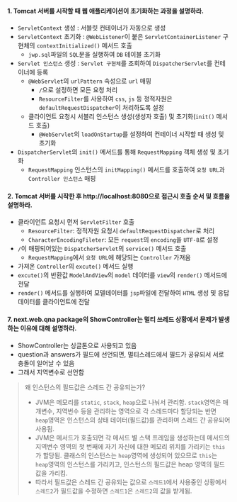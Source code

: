 #### 1. Tomcat 서버를 시작할 때 웹 애플리케이션이 초기화하는 과정을 설명하라.
* `ServletContext` 생성 : 서블릿 컨테이너가 자동으로 생성
* `ServletContext` 초기화 : `@WebListener`이 붙은 `ServletContainerListener` 구현체의 `contextInitialized()` 메서드 호출
  * `jwp.sql`파일의 `SQL`문을 실행하여 `DB` 테이블 초기화 
* `Servlet 인스턴스` 생성 : `Servlet 구현체`를 조회하여 `DispatcherServlet`를 컨테이너에 등록
  * `@WebServlet`의 `urlPattern` 속성으로 `url` 매핑
    * `/`으로 설정하면 모든 요청 처리
    * `ResourceFilter`를 사용하여 `css`, `js` 등 정적자원은 `defaultRequestDispatcher`이 처리하도록 설정
  * 클라이언트 요청시 서블리 인스턴스 생성(생성자 호출) 및 초기화(`init()` 메서드 호출)
    * `@WebServlet`의 `loadOnStartup`를 설정하여 컨테이너 시작할 때 생성 및 초기화 
* `DispatcherServlet`의 `init()` 메서드를 통해 `RequestMapping` 객체 생성 및 초기화
  * `RequestMapping` 인스턴스의 `initMapping()` 메서드를 호출하여 `요청 URL`과 `Controller 인스턴스` 매핑

#### 2. Tomcat 서버를 시작한 후 http://localhost:8080으로 접근시 호출 순서 및 흐름을 설명하라.
* 클라이언트 요청시 먼저 `ServletFilter` 호출
  * `ResourceFilter`: 정적자원 요청시 `defaultRequestDispatcher`로 처리
  * `CharacterEncodingFileter`: 모든 `request`의 `encoding`을 `UTF-8`로 설정
* `/`이 매핑되어있는 `DispatcherServlet`의 `service()` 메서드 호출
  * `RequestMapping`에서 `요청 URL`에 해당되는 `Controller` 가져옴
* 가져온 `Controller`의 `excute()` 메서드 실행
* `excute()`의 반환값 `ModelAndView`의 `model` 데이터를 `view`의 `render()` 메서드에 전달
* `render()` 메서드를 실행하여 모델데이터를 `jsp`파일에 전달하여 `HTML` 생성 및 응답 데이터를 클라이언트에 전달

#### 7. next.web.qna package의 ShowController는 멀티 쓰레드 상황에서 문제가 발생하는 이유에 대해 설명하라.
* ShowController는 싱글톤으로 사용되고 있음
* question과 answers가 필드에 선언되면, 멀티스레드에서 필드가 공유되서 서로 충돌이 일어날 수 있음
* 그래서 지역변수로 선언함

> 왜 인스턴스의 필드값은 스레드 간 공유되는가?
> * JVM은 메모리를 `static`, `stack`, `heap`으로 나눠서 관리함.
`stack`영역은 매개변수, 지역번수 등을 관리하는 영역으로 각 스레드마다 할당되는
반면 `heap`영역은 인스턴스의 상태 데이터(필드값)를 관리하며 스레드 간 공유되어 사용됨.
> * JVM은 메서드가 호출되면 각 메서드 별 스택 프레임을 생성하는데
메서드의 지역변수 영역의 첫 번째에 자기 자신에 대한 메모리 위치를 가리키는 `this`가 할당됨.
클래스의 인스턴스는 `heap`영역에 생성되어 있으므로 `this`는 `heap`영역의 인스턴스를 가리키고,
인스턴스의 필드값은 heap 영역의 필드값을 가리킴.
> * 따라서 필드값은 스레드 간 공유되는 값으로
`스레드1`에서 사용중인 상황에서 `스레드2`가 필드값을 수정하면 `스레드1`은 `스레드2`의 값을 받게됨.
